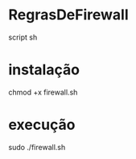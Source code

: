 # RegrasDeFirewall
 script sh

# instalação 

chmod +x firewall.sh

# execução 

sudo ./firewall.sh
